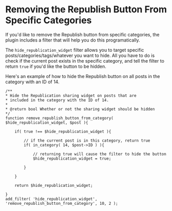 # Removing the Republish Button From Specific Categories

If you'd like to remove the Republish button from specific categories, the plugin includes a filter that will help you do this programatically. 

The `hide_republication_widget` filter allows you to target specific posts/categories/tags/whatever you want to hide. All you have to do is check if the current post exists in the specific category, and tell the filter to return `true` if you'd like the button to be hidden.

Here's an example of how to hide the Republish button on all posts in the category with an ID of 14.

```
/**
* Hide the Republication sharing widget on posts that are
* included in the category with the ID of 14.
*
* @return bool Whether or not the sharing widget should be hidden
*/
function remove_republish_button_from_category( $hide_republication_widget, $post ){

    if( true !== $hide_republication_widget ){

        // if the current post is in this category, return true
        if( in_category( 14, $post->ID ) ){
            
            // returning true will cause the filter to hide the button
            $hide_republication_widget = true;

        }
    
    }

    return $hide_republication_widget;

}
add_filter( 'hide_republication_widget', 'remove_republish_button_from_category', 10, 2 );
```